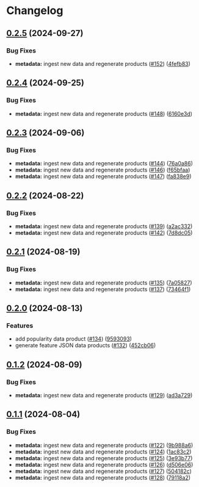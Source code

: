# Changelog

## [0.2.5](https://github.com/launchdarkly/sdk-meta/compare/api/v0.2.4...api/v0.2.5) (2024-09-27)


### Bug Fixes

* **metadata:** ingest new data and regenerate products ([#152](https://github.com/launchdarkly/sdk-meta/issues/152)) ([4fefb83](https://github.com/launchdarkly/sdk-meta/commit/4fefb834048459d62e0ca50ff0378846eeedebba))

## [0.2.4](https://github.com/launchdarkly/sdk-meta/compare/api/v0.2.3...api/v0.2.4) (2024-09-25)


### Bug Fixes

* **metadata:** ingest new data and regenerate products ([#148](https://github.com/launchdarkly/sdk-meta/issues/148)) ([6160e3d](https://github.com/launchdarkly/sdk-meta/commit/6160e3deb673c026e912b5bbb39ca3b65645b9b9))

## [0.2.3](https://github.com/launchdarkly/sdk-meta/compare/api/v0.2.2...api/v0.2.3) (2024-09-06)


### Bug Fixes

* **metadata:** ingest new data and regenerate products ([#144](https://github.com/launchdarkly/sdk-meta/issues/144)) ([76a0a86](https://github.com/launchdarkly/sdk-meta/commit/76a0a86d8832be9b11842bf7013f6ebf31774919))
* **metadata:** ingest new data and regenerate products ([#146](https://github.com/launchdarkly/sdk-meta/issues/146)) ([f65bfaa](https://github.com/launchdarkly/sdk-meta/commit/f65bfaa1aefe79efc30a3e5e1aad63e5eb184a9c))
* **metadata:** ingest new data and regenerate products ([#147](https://github.com/launchdarkly/sdk-meta/issues/147)) ([fa838e9](https://github.com/launchdarkly/sdk-meta/commit/fa838e9040b0eb5d57bb3b1bb6a8fe20d47d0ecf))

## [0.2.2](https://github.com/launchdarkly/sdk-meta/compare/api/v0.2.1...api/v0.2.2) (2024-08-22)


### Bug Fixes

* **metadata:** ingest new data and regenerate products ([#139](https://github.com/launchdarkly/sdk-meta/issues/139)) ([a2ac332](https://github.com/launchdarkly/sdk-meta/commit/a2ac332a4cb694717ee4c04214c71192bcd673de))
* **metadata:** ingest new data and regenerate products ([#142](https://github.com/launchdarkly/sdk-meta/issues/142)) ([7d8dc05](https://github.com/launchdarkly/sdk-meta/commit/7d8dc05746d2ed078be3ea647b327050f3886b8b))

## [0.2.1](https://github.com/launchdarkly/sdk-meta/compare/api/v0.2.0...api/v0.2.1) (2024-08-19)


### Bug Fixes

* **metadata:** ingest new data and regenerate products ([#135](https://github.com/launchdarkly/sdk-meta/issues/135)) ([7a05827](https://github.com/launchdarkly/sdk-meta/commit/7a058275382d45185b6fc09b14038d843d3e1472))
* **metadata:** ingest new data and regenerate products ([#137](https://github.com/launchdarkly/sdk-meta/issues/137)) ([73464f1](https://github.com/launchdarkly/sdk-meta/commit/73464f1b5bc53a69c5704e2765fdb61432b3a6a5))

## [0.2.0](https://github.com/launchdarkly/sdk-meta/compare/api/v0.1.2...api/v0.2.0) (2024-08-13)


### Features

* add popularity data product ([#134](https://github.com/launchdarkly/sdk-meta/issues/134)) ([9593093](https://github.com/launchdarkly/sdk-meta/commit/95930937fda38380260a695063cb0a28f7b39f38))
* generate feature JSON data products ([#132](https://github.com/launchdarkly/sdk-meta/issues/132)) ([452cb06](https://github.com/launchdarkly/sdk-meta/commit/452cb06d307eaf6e0b9887ae4120edefdae5a0b5))

## [0.1.2](https://github.com/launchdarkly/sdk-meta/compare/api/v0.1.1...api/v0.1.2) (2024-08-09)


### Bug Fixes

* **metadata:** ingest new data and regenerate products ([#129](https://github.com/launchdarkly/sdk-meta/issues/129)) ([ad3a729](https://github.com/launchdarkly/sdk-meta/commit/ad3a729bbe97e023a6515e85e18f6ae6e1dd7734))

## [0.1.1](https://github.com/launchdarkly/sdk-meta/compare/api/v0.1.0...api/v0.1.1) (2024-08-04)


### Bug Fixes

* **metadata:** ingest new data and regenerate products ([#122](https://github.com/launchdarkly/sdk-meta/issues/122)) ([9b988a6](https://github.com/launchdarkly/sdk-meta/commit/9b988a6c27a19352985eaf9ce00dc66a610f7a97))
* **metadata:** ingest new data and regenerate products ([#124](https://github.com/launchdarkly/sdk-meta/issues/124)) ([1ac83c2](https://github.com/launchdarkly/sdk-meta/commit/1ac83c211a0e039e5c1cb60ed093018877346bcf))
* **metadata:** ingest new data and regenerate products ([#125](https://github.com/launchdarkly/sdk-meta/issues/125)) ([3e93b77](https://github.com/launchdarkly/sdk-meta/commit/3e93b77b22d9ffbfc74cf62e9e5609e9e3818529))
* **metadata:** ingest new data and regenerate products ([#126](https://github.com/launchdarkly/sdk-meta/issues/126)) ([d506e06](https://github.com/launchdarkly/sdk-meta/commit/d506e06c82b3e60a9c90962b34f6e738fda94344))
* **metadata:** ingest new data and regenerate products ([#127](https://github.com/launchdarkly/sdk-meta/issues/127)) ([504182c](https://github.com/launchdarkly/sdk-meta/commit/504182c89bde3c95e8dd109969abc20142facf2b))
* **metadata:** ingest new data and regenerate products ([#128](https://github.com/launchdarkly/sdk-meta/issues/128)) ([79118a2](https://github.com/launchdarkly/sdk-meta/commit/79118a29728e4ec3ed9d711ecfff910dfd0f3cf6))
